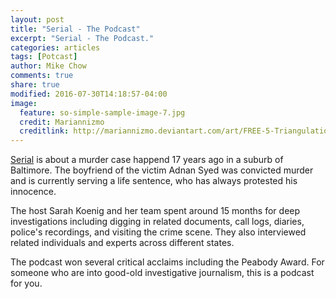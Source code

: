 ```yaml
---
layout: post
title: "Serial - The Podcast"
excerpt: "Serial - The Podcast."
categories: articles
tags: [Potcast]
author: Mike Chow
comments: true
share: true
modified: 2016-07-30T14:18:57-04:00
image:
  feature: so-simple-sample-image-7.jpg
  credit: Mariannizmo
  creditlink: http://mariannizmo.deviantart.com/art/FREE-5-Triangulation-Mosaic-backgrounds-406553032
---
```


[Serial](https://serialpodcast.org/) is about a murder case happend 17 years ago in a suburb of Baltimore.  The boyfriend of the victim Adnan Syed was convicted murder and is currently serving a life sentence, who has always protested his innocence. 

The host Sarah Koenig and her team spent around 15 months for deep investigations including digging in related documents, call logs, diaries, police's recordings, and visiting the crime scene.  They also interviewed related individuals and experts across different states.

The podcast won several critical acclaims including the Peabody Award.  For someone who are into good-old investigative journalism, this is a podcast for you.





